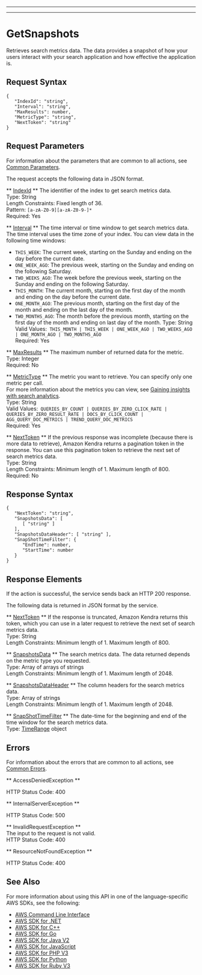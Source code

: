 --------

--------

# GetSnapshots<a name="API_GetSnapshots"></a>

Retrieves search metrics data\. The data provides a snapshot of how your users interact with your search application and how effective the application is\.

## Request Syntax<a name="API_GetSnapshots_RequestSyntax"></a>

```
{
   "IndexId": "string",
   "Interval": "string",
   "MaxResults": number,
   "MetricType": "string",
   "NextToken": "string"
}
```

## Request Parameters<a name="API_GetSnapshots_RequestParameters"></a>

For information about the parameters that are common to all actions, see [Common Parameters](CommonParameters.md)\.

The request accepts the following data in JSON format\.

 ** [IndexId](#API_GetSnapshots_RequestSyntax) **   <a name="Kendra-GetSnapshots-request-IndexId"></a>
The identifier of the index to get search metrics data\.  
Type: String  
Length Constraints: Fixed length of 36\.  
Pattern: `[a-zA-Z0-9][a-zA-Z0-9-]*`   
Required: Yes

 ** [Interval](#API_GetSnapshots_RequestSyntax) **   <a name="Kendra-GetSnapshots-request-Interval"></a>
The time interval or time window to get search metrics data\. The time interval uses the time zone of your index\. You can view data in the following time windows:  
+  `THIS_WEEK`: The current week, starting on the Sunday and ending on the day before the current date\.
+  `ONE_WEEK_AGO`: The previous week, starting on the Sunday and ending on the following Saturday\.
+  `TWO_WEEKS_AGO`: The week before the previous week, starting on the Sunday and ending on the following Saturday\.
+  `THIS_MONTH`: The current month, starting on the first day of the month and ending on the day before the current date\.
+  `ONE_MONTH_AGO`: The previous month, starting on the first day of the month and ending on the last day of the month\.
+  `TWO_MONTHS_AGO`: The month before the previous month, starting on the first day of the month and ending on last day of the month\.
Type: String  
Valid Values:` THIS_MONTH | THIS_WEEK | ONE_WEEK_AGO | TWO_WEEKS_AGO | ONE_MONTH_AGO | TWO_MONTHS_AGO`   
Required: Yes

 ** [MaxResults](#API_GetSnapshots_RequestSyntax) **   <a name="Kendra-GetSnapshots-request-MaxResults"></a>
The maximum number of returned data for the metric\.  
Type: Integer  
Required: No

 ** [MetricType](#API_GetSnapshots_RequestSyntax) **   <a name="Kendra-GetSnapshots-request-MetricType"></a>
The metric you want to retrieve\. You can specify only one metric per call\.  
For more information about the metrics you can view, see [Gaining insights with search analytics](https://docs.aws.amazon.com/kendra/latest/dg/search-analytics.html)\.  
Type: String  
Valid Values:` QUERIES_BY_COUNT | QUERIES_BY_ZERO_CLICK_RATE | QUERIES_BY_ZERO_RESULT_RATE | DOCS_BY_CLICK_COUNT | AGG_QUERY_DOC_METRICS | TREND_QUERY_DOC_METRICS`   
Required: Yes

 ** [NextToken](#API_GetSnapshots_RequestSyntax) **   <a name="Kendra-GetSnapshots-request-NextToken"></a>
If the previous response was incomplete \(because there is more data to retrieve\), Amazon Kendra returns a pagination token in the response\. You can use this pagination token to retrieve the next set of search metrics data\.  
Type: String  
Length Constraints: Minimum length of 1\. Maximum length of 800\.  
Required: No

## Response Syntax<a name="API_GetSnapshots_ResponseSyntax"></a>

```
{
   "NextToken": "string",
   "SnapshotsData": [ 
      [ "string" ]
   ],
   "SnapshotsDataHeader": [ "string" ],
   "SnapShotTimeFilter": { 
      "EndTime": number,
      "StartTime": number
   }
}
```

## Response Elements<a name="API_GetSnapshots_ResponseElements"></a>

If the action is successful, the service sends back an HTTP 200 response\.

The following data is returned in JSON format by the service\.

 ** [NextToken](#API_GetSnapshots_ResponseSyntax) **   <a name="Kendra-GetSnapshots-response-NextToken"></a>
If the response is truncated, Amazon Kendra returns this token, which you can use in a later request to retrieve the next set of search metrics data\.  
Type: String  
Length Constraints: Minimum length of 1\. Maximum length of 800\.

 ** [SnapshotsData](#API_GetSnapshots_ResponseSyntax) **   <a name="Kendra-GetSnapshots-response-SnapshotsData"></a>
The search metrics data\. The data returned depends on the metric type you requested\.  
Type: Array of arrays of strings  
Length Constraints: Minimum length of 1\. Maximum length of 2048\.

 ** [SnapshotsDataHeader](#API_GetSnapshots_ResponseSyntax) **   <a name="Kendra-GetSnapshots-response-SnapshotsDataHeader"></a>
The column headers for the search metrics data\.  
Type: Array of strings  
Length Constraints: Minimum length of 1\. Maximum length of 2048\.

 ** [SnapShotTimeFilter](#API_GetSnapshots_ResponseSyntax) **   <a name="Kendra-GetSnapshots-response-SnapShotTimeFilter"></a>
The date\-time for the beginning and end of the time window for the search metrics data\.  
Type: [TimeRange](API_TimeRange.md) object

## Errors<a name="API_GetSnapshots_Errors"></a>

For information about the errors that are common to all actions, see [Common Errors](CommonErrors.md)\.

 ** AccessDeniedException **   
  
HTTP Status Code: 400

 ** InternalServerException **   
  
HTTP Status Code: 500

 ** InvalidRequestException **   
The input to the request is not valid\.  
HTTP Status Code: 400

 ** ResourceNotFoundException **   
  
HTTP Status Code: 400

## See Also<a name="API_GetSnapshots_SeeAlso"></a>

For more information about using this API in one of the language\-specific AWS SDKs, see the following:
+  [AWS Command Line Interface](https://docs.aws.amazon.com/goto/aws-cli/kendra-2019-02-03/GetSnapshots) 
+  [AWS SDK for \.NET](https://docs.aws.amazon.com/goto/DotNetSDKV3/kendra-2019-02-03/GetSnapshots) 
+  [AWS SDK for C\+\+](https://docs.aws.amazon.com/goto/SdkForCpp/kendra-2019-02-03/GetSnapshots) 
+  [AWS SDK for Go](https://docs.aws.amazon.com/goto/SdkForGoV1/kendra-2019-02-03/GetSnapshots) 
+  [AWS SDK for Java V2](https://docs.aws.amazon.com/goto/SdkForJavaV2/kendra-2019-02-03/GetSnapshots) 
+  [AWS SDK for JavaScript](https://docs.aws.amazon.com/goto/AWSJavaScriptSDK/kendra-2019-02-03/GetSnapshots) 
+  [AWS SDK for PHP V3](https://docs.aws.amazon.com/goto/SdkForPHPV3/kendra-2019-02-03/GetSnapshots) 
+  [AWS SDK for Python](https://docs.aws.amazon.com/goto/boto3/kendra-2019-02-03/GetSnapshots) 
+  [AWS SDK for Ruby V3](https://docs.aws.amazon.com/goto/SdkForRubyV3/kendra-2019-02-03/GetSnapshots) 